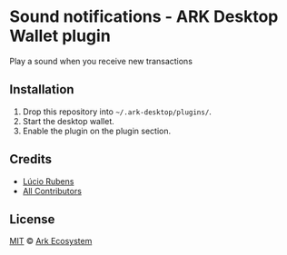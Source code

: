 # Sound notifications - ARK Desktop Wallet plugin
Play a sound when you receive new transactions 

## Installation

 1. Drop this repository into `~/.ark-desktop/plugins/`.
 2. Start the desktop wallet.
 3. Enable the plugin on the plugin section.

## Credits

- [Lúcio Rubens](https://github.com/luciorubeens)
- [All Contributors](../../../../contributors)

## License

[MIT](LICENSE) © [Ark Ecosystem](https://ark.io/)
